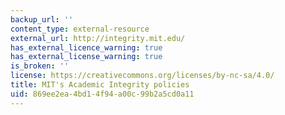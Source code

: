 ```yaml
---
backup_url: ''
content_type: external-resource
external_url: http://integrity.mit.edu/
has_external_licence_warning: true
has_external_license_warning: true
is_broken: ''
license: https://creativecommons.org/licenses/by-nc-sa/4.0/
title: MIT's Academic Integrity policies
uid: 869ee2ea-4bd1-4f94-a00c-99b2a5cd0a11
---
```

